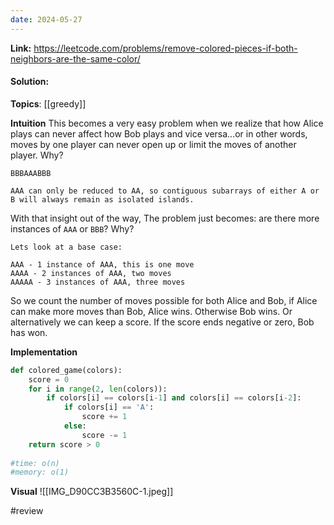 ```yaml
---
date: 2024-05-27
---
```

**Link:** https://leetcode.com/problems/remove-colored-pieces-if-both-neighbors-are-the-same-color/
#### Solution:

**Topics**: [[greedy]]

**Intuition**
This becomes a very easy problem when we realize that how Alice plays can never affect how Bob plays and vice versa...or in other words, moves by one player can never open up or limit the moves of another player. Why?

```
BBBAAABBB

AAA can only be reduced to AA, so contiguous subarrays of either A or B will always remain as isolated islands.
```

With that insight out of the way, The problem just becomes: are there more instances of `AAA` or `BBB`? Why?

```
Lets look at a base case:

AAA - 1 instance of AAA, this is one move
AAAA - 2 instances of AAA, two moves
AAAAA - 3 instances of AAA, three moves
```

So we count the number of moves possible for both Alice and Bob, if Alice can make more moves than Bob, Alice wins. Otherwise Bob wins. Or alternatively we can keep a score. If the score ends negative or zero, Bob has won.

**Implementation**
```python
def colored_game(colors):
	score = 0
	for i in range(2, len(colors)):
		if colors[i] == colors[i-1] and colors[i] == colors[i-2]:
			if colors[i] == 'A':
				score += 1
			else:
				score -= 1
	return score > 0
	
#time: o(n)
#memory: o(1)
```

**Visual** 
![[IMG_D90CC3B3560C-1.jpeg]]


#review 


